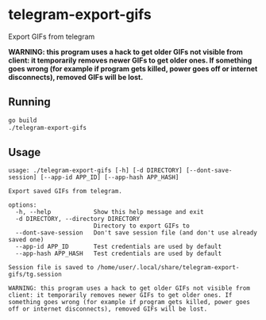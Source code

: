 # telegram-export-gifs

Export GIFs from telegram

**WARNING: this program uses a hack to get older GIFs not visible from client: it temporarily removes newer GIFs to get older ones. If something goes wrong (for example if program gets killed, power goes off or internet disconnects), removed GIFs will be lost.**

## Running

```sh
go build
./telegram-export-gifs
```

## Usage

```text
usage: ./telegram-export-gifs [-h] [-d DIRECTORY] [--dont-save-session] [--app-id APP_ID] [--app-hash APP_HASH]

Export saved GIFs from telegram.

options:
  -h, --help            Show this help message and exit
  -d DIRECTORY, --directory DIRECTORY
                        Directory to export GIFs to
  --dont-save-session   Don't save session file (and don't use already saved one)
  --app-id APP_ID       Test credentials are used by default
  --app-hash APP_HASH   Test credentials are used by default

Session file is saved to /home/user/.local/share/telegram-export-gifs/tg.session

WARNING: this program uses a hack to get older GIFs not visible from client: it temporarily removes newer GIFs to get older ones. If something goes wrong (for example if program gets killed, power goes off or internet disconnects), removed GIFs will be lost.
```
